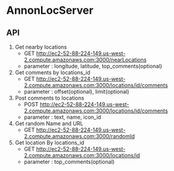 # AnnonLocServer

## API

1. Get nearby locations    
   * GET http://ec2-52-88-224-149.us-west-2.compute.amazonaws.com:3000/nearLocations
    * parameter : longitude, latitude, top_comments(optional)
2. Get comments by locations_id 
   * GET http://ec2-52-88-224-149.us-west-2.compute.amazonaws.com:3000/locations/id/comments
   * parameter : offset(optional), limit(optional)
3. Post comments to locations
   * POST http://ec2-52-88-224-149.us-west-2.compute.amazonaws.com:3000/locations/id/comments
   * parameter : text, name, icon_id 
4. Get random Name and URL
   * GET  http://ec2-52-88-224-149.us-west-2.compute.amazonaws.com:3000/randomId
5. Get location By locations_id
   * GET http://ec2-52-88-224-149.us-west-2.compute.amazonaws.com:3000/locations/id
   * parameter : top_comments(optional)
